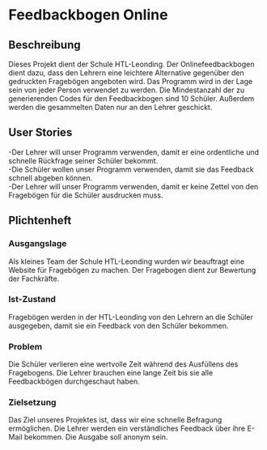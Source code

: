 # Feedbackbogen Online

## Beschreibung 

Dieses Projekt dient der Schule HTL-Leonding. Der Onlinefeedbackbogen 
dient dazu, dass den Lehrern eine leichtere Alternative gegenüber
den gedruckten Fragebögen angeboten wird. Das Programm wird in der
Lage sein von jeder Person verwendet zu werden. Die Mindestanzahl
der zu generierenden Codes für den Feedbackbogen sind 10 Schüler.
Außerdem werden die gesammelten Daten nur an den Lehrer geschickt.

## User Stories

-Der Lehrer will unser Programm verwenden, damit er eine ordentliche und schnelle
Rückfrage seiner Schüler bekommt.   
    -Die Schüler wollen unser Programm verwenden, damit sie das Feedback
schnell abgeben können.                             
-Der Lehrer will unser Programm verwenden, damit er keine Zettel von den 
Fragebögen für die Schüler ausdrucken muss.


## Plichtenheft

### Ausgangslage

Als kleines Team der Schule HTL-Leonding wurden wir beauftragt eine Website
für Fragebögen zu machen. Der Fragebogen dient zur Bewertung der Fachkräfte.

### Ist-Zustand

Fragebögen werden in der HTL-Leonding von den Lehrern an die Schüler ausgegeben,
damit sie ein Feedback von den Schüler bekommen.

### Problem

Die Schüler verlieren eine wertvolle Zeit während des Ausfüllens des Fragebogens.
Die Lehrer brauchen eine lange Zeit bis sie alle Feedbackbögen durchgeschaut haben.

### Zielsetzung

Das Ziel unseres Projektes ist, dass wir eine schnelle Befragung ermöglichen.
Die Lehrer werden ein verständliches Feedback über ihre E-Mail bekommen.
Die Ausgabe soll anonym sein.

